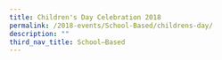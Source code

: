 ```yaml
---
title: Children's Day Celebration 2018
permalink: /2018-events/School-Based/childrens-day/
description: ""
third_nav_title: School–Based
---
```

